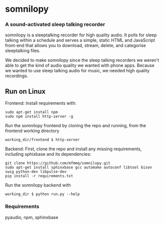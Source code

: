 # somnilopy
### A sound-activated sleep talking recorder

somnilopy is a sleeptalking recorder for high quality audio. It polls for sleep talking within a schedule and serves a simple, static HTML and JavaScript front-end that allows you to download, stream, delete, and categorise sleeptalking files.

We decided to make somnilopy since the sleep talking recorders we weren't able to get the kind of audio quality we wanted with phone apps. Because we wanted to use sleep talking audio for music, we needed high quality recordings. 

## Run on Linux
Frontend:
Install requirements with:
```
sudo apt-get install npm
sudo npm install http-server -g
```
Run the somnilopy frontend by cloning the repo and running, from the frontend working directory
```
working_dir/frontend $ http-server
```


Backend: 
First, clone the repo and install any missing requirements, including sphixbase and its dependencies:
```
git clone https://github.com/mfmmq/somnilopy.git
sudo apt-get install sphinxbase gcc automake autoconf libtool bison swig python-dev libpulse-dev  
pip install -r requirements.txt
```
Run the somnilopy backend with
```
working_dir $ python run.py --help
```

### Requirements
pyaudio, npm, sphinxbase

